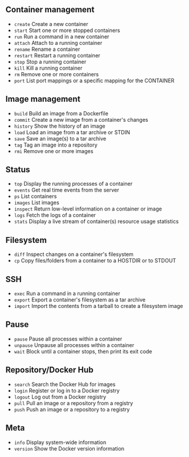 ## Container management

* `create`    Create a new container
* `start`     Start one or more stopped containers
* `run`       Run a command in a new container
* `attach`    Attach to a running container
* `rename`    Rename a container
* `restart`   Restart a running container
* `stop`      Stop a running container
* `kill`      Kill a running container
* `rm`        Remove one or more containers
* `port`      List port mappings or a specific mapping for the CONTAINER

## Image management
* `build`     Build an image from a Dockerfile
* `commit`    Create a new image from a container's changes
* `history`   Show the history of an image
* `load`      Load an image from a tar archive or STDIN
* `save`      Save an image(s) to a tar archive
* `tag`       Tag an image into a repository
* `rmi`       Remove one or more images

## Status
* `top`       Display the running processes of a container
* `events`    Get real time events from the server
* `ps`        List containers
* `images`    List images
* `inspect`   Return low-level information on a container or image
* `logs`      Fetch the logs of a container
* `stats`     Display a live stream of container(s) resource usage statistics

## Filesystem
* `diff`      Inspect changes on a container's filesystem
* `cp`        Copy files/folders from a container to a HOSTDIR or to STDOUT

## SSH
* `exec`      Run a command in a running container
* `export`    Export a container's filesystem as a tar archive
* `import`    Import the contents from a tarball to create a filesystem image

## Pause
* `pause`     Pause all processes within a container
* `unpause`   Unpause all processes within a container
* `wait`      Block until a container stops, then print its exit code

## Repository/Docker Hub
* `search`    Search the Docker Hub for images
* `login`     Register or log in to a Docker registry
* `logout`    Log out from a Docker registry
* `pull`      Pull an image or a repository from a registry
* `push`      Push an image or a repository to a registry

## Meta
* `info`      Display system-wide information
* `version`   Show the Docker version information

